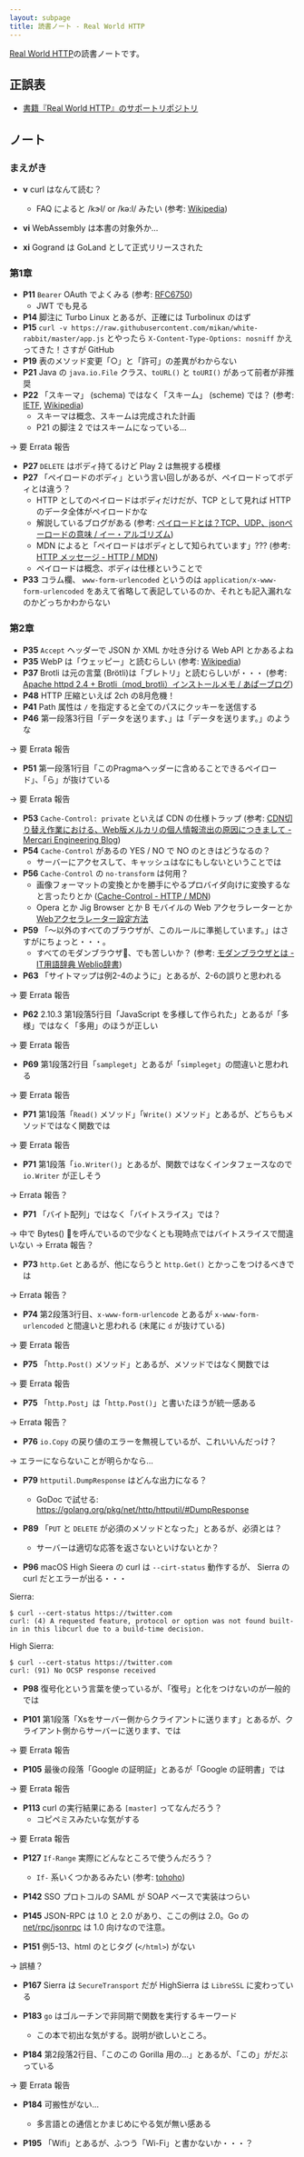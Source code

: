 ```yaml
---
layout: subpage
title: 読書ノート - Real World HTTP
---
```


[Real World HTTP](/workshop/13-http)の読書ノートです。

## 正誤表

- [書籍『Real World HTTP』のサポートリポジトリ](https://github.com/oreilly-japan/real-world-http)

## ノート

### まえがき

* **v** curl はなんて読む？
  * FAQ によると /kɝl/ or /kə:l/ みたい (参考: [Wikipedia](https://en.wikipedia.org/wiki/CURL))

* **vi** WebAssembly は本書の対象外か...

* **xi** Gogrand は GoLand として正式リリースされた

### 第1章

* **P11** `Bearer` OAuth でよくみる (参考: [RFC6750](https://tools.ietf.org/html/rfc6750#section-6.1.1))
  * JWT でも見る
* **P14** 脚注に Turbo Linux とあるが、正確には Turbolinux のはず
* **P15** `curl -v https://raw.githubusercontent.com/mikan/white-rabbit/master/app.js` とやったら `X-Content-Type-Options: nosniff` かえってきた！さすが GitHub
* **P19** 表のメソッド変更「○」と「許可」の差異がわからない
* **P21** Java の `java.io.File` クラス、`toURL()` と `toURI()` があって前者が非推奨
* **P22** 「スキーマ」 (schema) ではなく「スキーム」 (scheme) では？ (参考: [IETF](https://tools.ietf.org/html/rfc1945#section-3.2.2), [Wikipedia](https://ja.wikipedia.org/wiki/%E3%82%B9%E3%82%AD%E3%83%BC%E3%83%9E))
  * スキーマは概念、スキームは完成された計画
  * P21 の脚注 2 ではスキームになっている...

→ 要 Errata 報告

* **P27** `DELETE` はボディ持てるけど Play 2 は無視する模様
* **P27** 「ペイロードのボディ」という言い回しがあるが、ペイロードってボディとは違う？
  * HTTP としてのペイロードはボディだけだが、TCP として見れば HTTP のデータ全体がペイロードかな
  * 解説しているブログがある (参考: [ペイロードとは？TCP、UDP、jsonペーロードの意味 / イー・アルゴリズム](https://e-algorithm.xyz/payload/))
  * MDN によると「ペイロードはボディとして知られています」??? (参考: [HTTP メッセージ - HTTP / MDN](https://developer.mozilla.org/ja/docs/Web/HTTP/Messages))
  * ペイロードは概念、ボディは仕様ということで
* **P33** コラム欄、 `www-form-urlencoded` というのは `application/x-www-form-urlencoded` をあえて省略して表記しているのか、それとも記入漏れなのかどっちかわからない

### 第2章

* **P35** `Accept` ヘッダーで JSON か XML か吐き分ける Web API とかあるよね
* **P35** WebP は「ウェッピー」と読むらしい (参考: [Wikipedia](https://ja.wikipedia.org/wiki/WebP))
* **P37** Brotli は元の言葉 (Brötli)は「ブレトリ」と読むらしいが・・・ (参考: [Apache httpd 2.4 + Brotli（mod_brotli）インストールメモ / あぱーブログ](https://blog.apar.jp/linux/7956/))
* **P48** HTTP 圧縮といえば 2ch の8月危機！
* **P41** Path 属性は `/` を指定すると全てのパスにクッキーを送信する
* **P46** 第一段落3行目「データを送ります、」は「データを送ります。」のような

→ 要 Errata 報告

* **P51** 第一段落1行目「このPragmaヘッダーに含めることできるペイロード」、「ら」が抜けている

→ 要 Errata 報告

* **P53** `Cache-Control: private` といえば CDN の仕様トラップ (参考: [CDN切り替え作業における、Web版メルカリの個人情報流出の原因につきまして - Mercari Engineering Blog](http://tech.mercari.com/entry/2017/06/22/204500))
* **P54** `Cache-Control` があるの YES / NO で NO のときはどうなるの？
  * サーバーにアクセスして、キャッシュはなにもしないということでは
* **P56** `Cache-Control` の `no-transform` は何用？
  * 画像フォーマットの変換とかを勝手にやるプロバイダ向けに変換するなと言ったりとか ([Cache-Control - HTTP / MDN](https://developer.mozilla.org/ja/docs/Web/HTTP/Headers/Cache-Control))
  * Opera とか Jig Browser とか B モバイルの Web アクセラレーターとか [Webアクセラレーター設定方法](http://www.bmobile.ne.jp/devices/accelerator.html)
* **P59** 「〜以外のすべてのブラウザが、このルールに準拠しています。」はさすがにちょっと・・・。
  * すべてのモダンブラウザ、でも苦しいか？ (参考: [モダンブラウザとは - IT用語辞典 Weblio辞書](https://www.weblio.jp/content/%E3%83%A2%E3%83%80%E3%83%B3%E3%83%96%E3%83%A9%E3%82%A6%E3%82%B6))
* **P63** 「サイトマップは例2-4のように」とあるが、2-6の誤りと思われる

→ 要 Errata 報告

* **P62** 2.10.3 第1段落5行目「JavaScript を多様して作られた」とあるが「多様」ではなく「多用」のほうが正しい

→ 要 Errata 報告

* **P69** 第1段落2行目「`sampleget`」とあるが「`simpleget`」の間違いと思われる

→ 要 Errata 報告

* **P71** 第1段落「`Read()` メソッド」「`Write()` メソッド」とあるが、どちらもメソッドではなく関数では

→ 要 Errata 報告

* **P71** 第1段落「`io.Writer()`」とあるが、関数ではなくインタフェースなので `io.Writer` が正しそう

→ Errata 報告？

* **P71** 「バイト配列」ではなく「バイトスライス」では？

→ 中で Bytes() を呼んでいるので少なくとも現時点ではバイトスライスで間違いない
→ Errata 報告？

* **P73** `http.Get` とあるが、他にならうと `http.Get()` とかっこをつけるべきでは

→ Errata 報告？

* **P74** 第2段落3行目、`x-www-form-urlencode` とあるが `x-www-form-urlencoded` と間違いと思われる (末尾に `d` が抜けている)

→ 要 Errata 報告

* **P75** 「`http.Post()` メソッド」とあるが、メソッドではなく関数では

→ 要 Errata 報告

* **P75** 「`http.Post`」は「`http.Post()`」と書いたほうが統一感ある

→ Errata 報告？

* **P76** `io.Copy` の戻り値のエラーを無視しているが、これいいんだっけ？

→ エラーにならないことが明らかなら...

* **P79** `httputil.DumpResponse` はどんな出力になる？
  * GoDoc で試せる: https://golang.org/pkg/net/http/httputil/#DumpResponse

* **P89** 「`PUT` と `DELETE` が必須のメソッドとなった」とあるが、必須とは？
  * サーバーは適切な応答を返さないといけないとか？

* **P96** macOS High Sieera の curl は `--cirt-status` 動作するが、 Sierra の curl だとエラーが出る・・・

Sierra:

```
$ curl --cert-status https://twitter.com
curl: (4) A requested feature, protocol or option was not found built-in in this libcurl due to a build-time decision.
```

High Sierra:

```
$ curl --cert-status https://twitter.com
curl: (91) No OCSP response received
```

* **P98** 復号化という言葉を使っているが、「復号」と化をつけないのが一般的では

* **P101** 第1段落「Xsをサーバー側からクライアントに送ります」とあるが、クライアント側からサーバーに送ります、では

→ 要 Errata 報告

* **P105** 最後の段落「Google の証明証」とあるが「Google の証明書」では

→ 要 Errata 報告

* **P113** curl の実行結果にある `[master]` ってなんだろう？
  * コピペミスみたいな気がする

→ 要 Errata 報告

* **P127** `If-Range` 実際にどんなところで使うんだろう？
  - `If-` 系いくつかあるみたい (参考: [tohoho](http://www.tohoho-web.com/ex/http.htm#If-Range))

* **P142** SSO プロトコルの SAML が SOAP ベースで実装はつらい

* **P145** JSON-RPC は 1.0 と 2.0 があり、ここの例は 2.0。Go の [net/rpc/jsonrpc](https://golang.org/pkg/net/rpc/jsonrpc/) は 1.0 向けなので注意。

* **P151** 例5-13、html のとじタグ (`</html>`) がない

→ 誤植？

* **P167** Sierra は `SecureTransport` だが HighSierra は `LibreSSL` に変わっている

* **P183** `go` はゴルーチンで非同期で関数を実行するキーワード
  - この本で初出な気がする。説明が欲しいところ。

* **P184** 第2段落2行目、「このこの Gorilla 用の...」とあるが、「この」がだぶっている

→ 要 Errata 報告

* **P184** 可搬性がない...
  - 多言語との通信とかまじめにやる気が無い感ある

* **P195** 「Wifi」とあるが、ふつう「Wi-Fi」と書かないか・・・？

